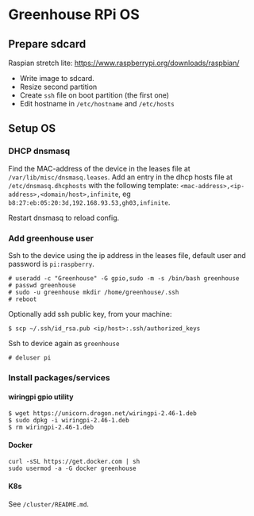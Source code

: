 # Greenhouse RPi OS

## Prepare sdcard
Raspian stretch lite: https://www.raspberrypi.org/downloads/raspbian/

 * Write image to sdcard.
 * Resize second partition
 * Create `ssh` file on boot partition (the first one)
 * Edit hostname in `/etc/hostname` and `/etc/hosts`

## Setup OS

### DHCP dnsmasq

Find the MAC-address of the device in the leases file at `/var/lib/misc/dnsmasq.leases`.
Add an entry in the dhcp hosts file at `/etc/dnsmasq.dhcphosts` with the
following template: `<mac-address>,<ip-address>,<domain/host>,infinite`, eg
`b8:27:eb:05:20:3d,192.168.93.53,gh03,infinite`.

Restart dnsmasq to reload config.

### Add greenhouse user

Ssh to the device using the ip address in the leases file, default user and password is `pi:raspberry`.

```shell
# useradd -c "Greenhouse" -G gpio,sudo -m -s /bin/bash greenhouse
# passwd greenhouse
# sudo -u greenhouse mkdir /home/greenhouse/.ssh
# reboot
```

Optionally add ssh public key, from your machine:
```shell
$ scp ~/.ssh/id_rsa.pub <ip/host>:.ssh/authorized_keys
```

Ssh to device again as `greenhouse`
```
# deluser pi
```

### Install packages/services

#### wiringpi gpio utility

```
$ wget https://unicorn.drogon.net/wiringpi-2.46-1.deb
$ sudo dpkg -i wiringpi-2.46-1.deb
$ rm wiringpi-2.46-1.deb
```

#### Docker

```
curl -sSL https://get.docker.com | sh
sudo usermod -a -G docker greenhouse
```

#### K8s

See `/cluster/README.md`.
